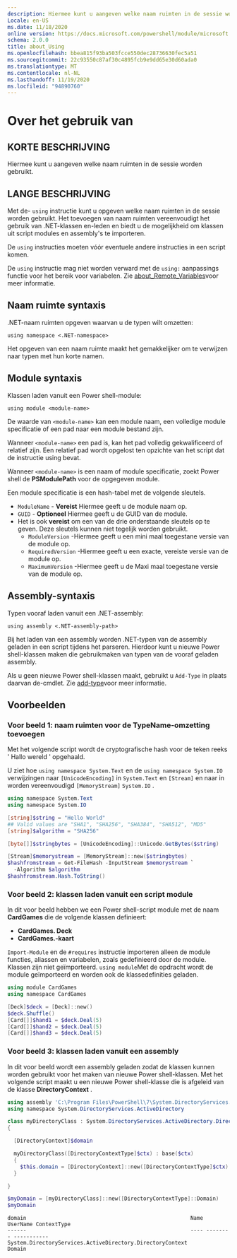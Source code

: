 ```yaml
---
description: Hiermee kunt u aangeven welke naam ruimten in de sessie worden gebruikt.
Locale: en-US
ms.date: 11/18/2020
online version: https://docs.microsoft.com/powershell/module/microsoft.powershell.core/about/about_using?view=powershell-7.1&WT.mc_id=ps-gethelp
schema: 2.0.0
title: about_Using
ms.openlocfilehash: bbea815f93ba503fcce550dec28736630fec5a51
ms.sourcegitcommit: 22c93550c87af30c4895fcb9e9dd65e30d60ada0
ms.translationtype: MT
ms.contentlocale: nl-NL
ms.lasthandoff: 11/19/2020
ms.locfileid: "94890760"
---
```

# <a name="about-using"></a>Over het gebruik van

## <a name="short-description"></a>KORTE BESCHRIJVING
Hiermee kunt u aangeven welke naam ruimten in de sessie worden gebruikt.

## <a name="long-description"></a>LANGE BESCHRIJVING

Met de- `using` instructie kunt u opgeven welke naam ruimten in de sessie worden gebruikt. Het toevoegen van naam ruimten vereenvoudigt het gebruik van .NET-klassen en-leden en biedt u de mogelijkheid om klassen uit script modules en assembly's te importeren.

De `using` instructies moeten vóór eventuele andere instructies in een script komen.

De `using` instructie mag niet worden verward met de `using:` aanpassings functie voor het bereik voor variabelen. Zie [about_Remote_Variables](about_Remote_Variables.md)voor meer informatie.

## <a name="namespace-syntax"></a>Naam ruimte syntaxis

.NET-naam ruimten opgeven waarvan u de typen wilt omzetten:

```
using namespace <.NET-namespace>
```

Het opgeven van een naam ruimte maakt het gemakkelijker om te verwijzen naar typen met hun korte namen.

## <a name="module-syntax"></a>Module syntaxis

Klassen laden vanuit een Power shell-module:

```
using module <module-name>
```

De waarde van `<module-name>` kan een module naam, een volledige module specificatie of een pad naar een module bestand zijn.

Wanneer `<module-name>` een pad is, kan het pad volledig gekwalificeerd of relatief zijn. Een relatief pad wordt opgelost ten opzichte van het script dat de instructie using bevat.

Wanneer `<module-name>` is een naam of module specificatie, zoekt Power shell de **PSModulePath** voor de opgegeven module.

Een module specificatie is een hash-tabel met de volgende sleutels.

- `ModuleName` - **Vereist** Hiermee geeft u de module naam op.
- `GUID` - **Optioneel** Hiermee geeft u de GUID van de module.
- Het is ook **vereist** om een van de drie onderstaande sleutels op te geven. Deze sleutels kunnen niet tegelijk worden gebruikt.
  - `ModuleVersion` -Hiermee geeft u een mini maal toegestane versie van de module op.
  - `RequiredVersion` -Hiermee geeft u een exacte, vereiste versie van de module op.
  - `MaximumVersion` -Hiermee geeft u de Maxi maal toegestane versie van de module op.

## <a name="assembly-syntax"></a>Assembly-syntaxis

Typen vooraf laden vanuit een .NET-assembly:

```
using assembly <.NET-assembly-path>
```

Bij het laden van een assembly worden .NET-typen van de assembly geladen in een script tijdens het parseren. Hierdoor kunt u nieuwe Power shell-klassen maken die gebruikmaken van typen van de vooraf geladen assembly.

Als u geen nieuwe Power shell-klassen maakt, gebruikt u `Add-Type` in plaats daarvan de-cmdlet. Zie [add-type](xref:Microsoft.PowerShell.Utility.Add-Type)voor meer informatie.

## <a name="examples"></a>Voorbeelden

### <a name="example-1---add-namespaces-for-typename-resolution"></a>Voor beeld 1: naam ruimten voor de TypeName-omzetting toevoegen

Met het volgende script wordt de cryptografische hash voor de teken reeks ' Hallo wereld ' opgehaald.

U ziet hoe `using namespace System.Text` en de `using namespace System.IO` verwijzingen naar `[UnicodeEncoding]` in `System.Text` en `[Stream]` en naar in worden vereenvoudigd `[MemoryStream]` `System.IO` .

```powershell
using namespace System.Text
using namespace System.IO

[string]$string = "Hello World"
## Valid values are "SHA1", "SHA256", "SHA384", "SHA512", "MD5"
[string]$algorithm = "SHA256"

[byte[]]$stringbytes = [UnicodeEncoding]::Unicode.GetBytes($string)

[Stream]$memorystream = [MemoryStream]::new($stringbytes)
$hashfromstream = Get-FileHash -InputStream $memorystream `
  -Algorithm $algorithm
$hashfromstream.Hash.ToString()
```

### <a name="example-2---load-classes-from-a-script-module"></a>Voor beeld 2: klassen laden vanuit een script module

In dit voor beeld hebben we een Power shell-script module met de naam **CardGames** die de volgende klassen definieert:

- **CardGames. Deck**
- **CardGames.-kaart**

`Import-Module` en de `#requires` instructie importeren alleen de module functies, aliassen en variabelen, zoals gedefinieerd door de module. Klassen zijn niet geïmporteerd. `using module`Met de opdracht wordt de module geïmporteerd en worden ook de klassedefinities geladen.

```powershell
using module CardGames
using namespace CardGames

[Deck]$deck = [Deck]::new()
$deck.Shuffle()
[Card[]]$hand1 = $deck.Deal(5)
[Card[]]$hand2 = $deck.Deal(5)
[Card[]]$hand3 = $deck.Deal(5)
```

### <a name="example-3---load-classes-from-an-assembly"></a>Voor beeld 3: klassen laden vanuit een assembly

In dit voor beeld wordt een assembly geladen zodat de klassen kunnen worden gebruikt voor het maken van nieuwe Power shell-klassen. Met het volgende script maakt u een nieuwe Power shell-klasse die is afgeleid van de klasse **DirectoryContext** .

```powershell
using assembly 'C:\Program Files\PowerShell\7\System.DirectoryServices.dll'
using namespace System.DirectoryServices.ActiveDirectory

class myDirectoryClass : System.DirectoryServices.ActiveDirectory.DirectoryContext
{

  [DirectoryContext]$domain

  myDirectoryClass([DirectoryContextType]$ctx) : base($ctx)
  {
    $this.domain = [DirectoryContext]::new([DirectoryContextType]$ctx)
  }

}

$myDomain = [myDirectoryClass]::new([DirectoryContextType]::Domain)
$myDomain
```

```Output
domain                                                    Name UserName ContextType
------                                                    ---- -------- -----------
System.DirectoryServices.ActiveDirectory.DirectoryContext                    Domain
```
